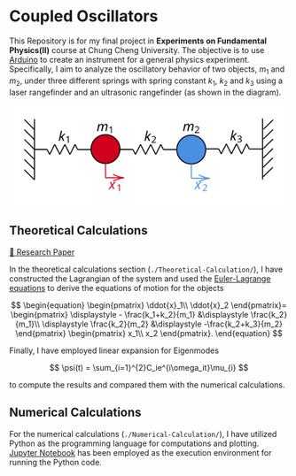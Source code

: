 # Coupled Oscillators
This Repository is for my final project in **Experiments on Fundamental Physics(II)** course at Chung Cheng University. The objective is to use [Arduino](https://www.arduino.cc/) to create an instrument for a general physics experiment. Specifically, I aim to analyze the oscillatory behavior of two objects, $m_1$ and $m_2$, under three different springs with spring constant $k_1$, $k_2$ and $k_3$ using a laser rangefinder and an ultrasonic rangefinder (as shown in the diagram).

<p align="center">
<img width="500px" src="./Theoretical-Calculation/System-Figure/figure.svg" alt="">
</p>

## Theoretical Calculations
[📄 Research Paper](./Theoretical-Calculation/Coupled-Oscillators.pdf)

In the theoretical calculations section (`./Theoretical-Calculation/`), I have constructed the Lagrangian of the system and used the [Euler-Lagrange equations](https://en.wikipedia.org/wiki/Euler%E2%80%93Lagrange_equation) to derive the equations of motion for the objects

$$
\begin{equation}
\begin{pmatrix} 
\ddot{x}_1\\ 
\ddot{x}_2
\end{pmatrix}=
\begin{pmatrix}
\displaystyle - \frac{k_1+k_2}{m_1}	&\displaystyle  \frac{k_2}{m_1}\\ 
\displaystyle  \frac{k_2}{m_2} &\displaystyle -\frac{k_2+k_3}{m_2}
\end{pmatrix} 
\begin{pmatrix}
x_1\\ 
x_2
\end{pmatrix}.
\end{equation}
$$

Finally, I have employed linear expansion for Eigenmodes

$$
\psi(t) = \sum_{i=1}^{2}C_ie^{i\omega_it}\mu_{i}
$$

to compute the results and compared them with the numerical calculations.


## Numerical Calculations
For the numerical calculations (`./Numerical-Calculation/`), I have utilized Python as the programming language for computations and plotting. [Jupyter Notebook](https://jupyter.org/) has been employed as the execution environment for running the Python code.

